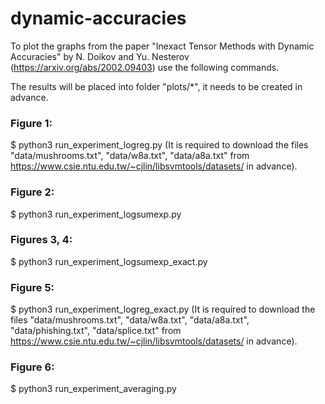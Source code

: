# dynamic-accuracies

To plot the graphs from the paper 
"Inexact Tensor Methods with Dynamic Accuracies" by N. Doikov and Yu. Nesterov
(https://arxiv.org/abs/2002.09403) 
use the following commands.

The results will be placed into folder "plots/*", it needs to be created 
in advance.

### Figure 1:
$ python3 run_experiment_logreg.py
(It is required to download the files 
    "data/mushrooms.txt", 
    "data/w8a.txt", 
    "data/a8a.txt"
from https://www.csie.ntu.edu.tw/~cjlin/libsvmtools/datasets/ in advance).

### Figure 2:
$ python3 run_experiment_logsumexp.py

### Figures 3, 4:
$ python3 run_experiment_logsumexp_exact.py

### Figure 5:
$ python3 run_experiment_logreg_exact.py
(It is required to download the files 
    "data/mushrooms.txt", 
    "data/w8a.txt", 
    "data/a8a.txt",
    "data/phishing.txt",
    "data/splice.txt"
from https://www.csie.ntu.edu.tw/~cjlin/libsvmtools/datasets/ in advance).

### Figure 6:
$ python3 run_experiment_averaging.py


